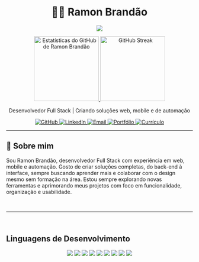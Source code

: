 <h1 align="center">👨‍💻 Ramon Brandão</h1>


<p align="center">
  <a href="https://github.com/Ramon-24">
    <img src="https://readme-typing-svg.demolab.com?font=Fira+Code&size=25&duration=4500&pause=2000&color=1B67A4&center=true&vCenter=true&width=850&lines=Mais+que+sistemas,+lembran%C3%A7as+de+uma+solu%C3%A7%C3%A3o+Full+Stack."/>
  </a>
</p>

<p align="center">
  <a href="https://github.com/Ramon-24">
    <img alt="Estatísticas do GitHub de Ramon Brandão" src="https://github-readme-stats.vercel.app/api?username=Ramon-24&show_icons=true&bg_color=0A192F&title_color=1B67A4&text_color=FFFFFF&icon_color=1B67A4&border_color=1B67A4&hide_border=false&count_private=true" height="175"/>
  </a>

  <a href="https://github.com/Ramon-24">
    <img alt="GitHub Streak" src="https://streak-stats.demolab.com?user=Ramon-24&theme=custom&border_radius=5&dates=FFFFFF&background=0A192F&ring=1B67A4&fire=1B67A4&currStreakLabel=1B67A4&sideNums=FFFFFF&sideLabels=FFFFFF&currStreakNum=FFFFFF&stroke=1B67A4&border_color=1B67A4" height="175"/>
  </a>
</p>


<p align="center">Desenvolvedor Full Stack | Criando soluções web, mobile e de automação</p>
<p align="center">
  <a href="https://github.com/Ramon-24">
    <img alt="GitHub" src="https://img.shields.io/badge/GitHub-000?style=for-the-badge&logo=github&logoColor=white"/>
  </a>
  <a href="https://www.linkedin.com/in/ramon-brandao-082a89275/">
    <img alt="LinkedIn" src="https://img.shields.io/badge/LinkedIn-0A66C2?style=for-the-badge&logo=linkedin&logoColor=white"/>
  </a>
  <a href="mailto:ramonbrandao.dev24@gmail.com" target="_black">
      <img src="https://img.shields.io/badge/Email-D14836?logo=gmail&logoColor=white&style=for-the-badge" alt="Email" />
  </a>
  <a href="https://ramonportfolio.vercel.app/">
    <img alt="Portfólio" src="https://img.shields.io/badge/Portfólio-333?style=for-the-badge&logo=vercel&logoColor=white"/>
  </a>
  <a href="https://github.com/Ramon-24/Ramon-24/raw/main/Currículo Ramon Brandão — Desenvolvedor Full Stack_20250602_184344_0000.pdf" download>
    <img alt="Currículo" src="https://img.shields.io/badge/Currículo-CC2A41?style=for-the-badge&logo=readthedocs&logoColor=white"/>
  </a>
</p>


---


## 🧠 Sobre mim

Sou Ramon Brandão, desenvolvedor Full Stack com experiência em web, mobile e automação. Gosto de criar soluções completas, do back-end à interface, sempre buscando aprender mais e colaborar com o design mesmo sem formação na área. Estou sempre explorando novas ferramentas e aprimorando meus projetos com foco em funcionalidade, organização e usabilidade.


<br>


---














<br>

<h2>Linguagens de Desenvolvimento</h2>
<p align="center">
  <img src="https://img.shields.io/badge/HTML5-E34F26.svg?style=flat-quare" />
  <img src="https://img.shields.io/badge/CSS3-1572B6.svg?style=flat-quare" />
  <img src="https://img.shields.io/badge/JavaScript-F7DF1E.svg?style=flat-quare&logo=javascript&logoColor=black" />
  <img src="https://img.shields.io/badge/React-20232A.svg?style=flat-quare&logo=react" />
  <img src="https://img.shields.io/badge/Next.js-000000.svg?style=flat-quare&logo=nextdotjs&logoColor=white" />
  <img src="https://img.shields.io/badge/Node.js-339933.svg?style=flat-quare&logo=node.js&logoColor=white" />
  <img src="https://img.shields.io/badge/MySQL-4479A1.svg?style=flat-quare&logo=mysql&logoColor=white" />
  <img src="https://img.shields.io/badge/Python-3776AB.svg?style=flat-quare&logo=python&logoColor=white" />
  <img src="https://img.shields.io/badge/Dart-0175C2.svg?style=flat-quare&logo=dart&logoColor=white" />
</p>



